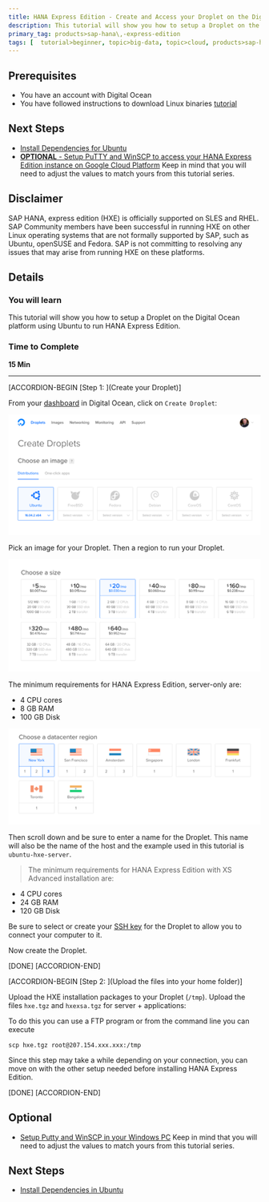 ```yaml
---
title: HANA Express Edition - Create and Access your Droplet on the Digital Ocean platform.
description: This tutorial will show you how to setup a Droplet on the Digital Ocean platform using Ubuntu to run HANA Express Edition.
primary_tag: products>sap-hana\,-express-edition  
tags: [  tutorial>beginner, topic>big-data, topic>cloud, products>sap-hana\,-express-edition   ]
---
```


## Prerequisites  
 - You have an account with Digital Ocean
 - You have followed instructions to download Linux binaries [tutorial](http://www.sap.com/developer/tutorials/hxe-ua-installing-binary.html )


## Next Steps
  - [Install Dependencies for Ubuntu](http://www.sap.com/developer/tutorials/hxe-dioc-install-dependencies.html)
  - [**OPTIONAL** - Setup PuTTY and WinSCP to access your HANA Express Edition instance on Google Cloud Platform](http://www.sap.com/developer/tutorials/hxe-gcp-setup-putty-winscp-windows.html) Keep in mind that you will need to adjust the values to match yours from this tutorial series.

## Disclaimer
SAP HANA, express edition (HXE) is officially supported on SLES and RHEL. SAP Community members have been successful in running HXE on other Linux operating systems that are not formally supported by SAP, such as Ubuntu, openSUSE and Fedora. SAP is not committing to resolving any issues that may arise from running HXE on these platforms.

## Details
### You will learn  
This tutorial will show you how to setup a Droplet on the Digital Ocean platform using Ubuntu to run HANA Express Edition.



### Time to Complete
**15 Min**

---

[ACCORDION-BEGIN [Step 1: ](Create your Droplet)]

From your [dashboard](https://cloud.digitalocean.com/droplets) in Digital Ocean, click on `Create Droplet`:

![Go to Droplets](1.png) 

Pick an image for your Droplet. Then a region to run your Droplet.

![Size](2.png) 

The minimum requirements for HANA Express Edition, server-only are:
- 4 CPU cores
- 8 GB RAM
- 100 GB Disk

![Region](3.png) 

Then scroll down and be sure to enter a name for the Droplet. This name will also be the name of the host and the example used in this tutorial is `ubuntu-hxe-server`.

> The minimum requirements for HANA Express Edition with XS Advanced installation are:
- 4 CPU cores
- 24 GB RAM
- 120 GB Disk

Be sure to select or create your [SSH key](https://www.digitalocean.com/community/tutorials/how-to-use-ssh-keys-with-digitalocean-droplets) for the Droplet to allow you to connect your computer to it.

Now create the Droplet.

[DONE]
[ACCORDION-END]

[ACCORDION-BEGIN [Step 2: ](Upload the files into your home folder)]

Upload the HXE installation packages to your Droplet (`/tmp`). Upload the files `hxe.tgz` and `hxexsa.tgz` for server + applications:

To do this you can use a FTP program or from the command line you can execute

```
scp hxe.tgz root@207.154.xxx.xxx:/tmp
```

Since this step may take a while depending on your connection, you can move on with the other setup needed before installing HANA Express Edition.

[DONE]
[ACCORDION-END]


## Optional
- [Setup Putty and WinSCP in your Windows PC](http://www.sap.com/developer/tutorials/hxe-gcp-setup-putty-winscp-windows.html) Keep in mind that you will need to adjust the values to match yours from this tutorial series.

## Next Steps
- [Install Dependencies in Ubuntu](http://www.sap.com/developer/tutorials/hxe-dioc-install-dependencies.html)
